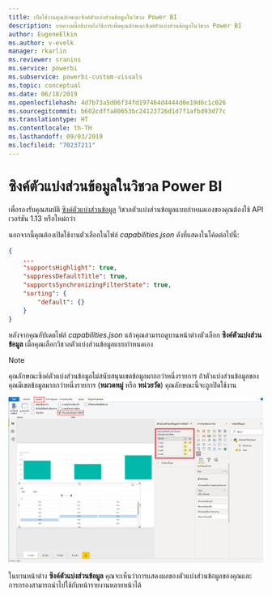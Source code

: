 ```yaml
---
title: เปิดใช้งานคุณลักษณะซิงค์ตัวแบ่งส่วนข้อมูลในวิชวล Power BI
description: บทความนี้อธิบายถึงวิธีการเพิ่มคุณลักษณะซิงค์ตัวแบ่งส่วนข้อมูลในวิชวล Power BI
author: EugeneElkin
ms.author: v-evelk
manager: rkarlin
ms.reviewer: sranins
ms.service: powerbi
ms.subservice: powerbi-custom-visuals
ms.topic: conceptual
ms.date: 06/18/2019
ms.openlocfilehash: 4d7b73a5d06f34fd197464d4444d0e19d6c1c026
ms.sourcegitcommit: b602cdffa80653bc24123726d1d7f1afbd93d77c
ms.translationtype: HT
ms.contentlocale: th-TH
ms.lasthandoff: 09/03/2019
ms.locfileid: "70237211"
---
```

# <a name="sync-slicers-in-power-bi-visuals"></a>ซิงค์ตัวแบ่งส่วนข้อมูลในวิชวล Power BI

เพื่อรองรับคุณสมบัติ [ซิงค์ตัวแบ่งส่วนข้อมูล](https://docs.microsoft.com/power-bi/desktop-slicers) วิชวลตัวแบ่งส่วนข้อมูลแบบกำหนดเองของคุณต้องใช้ API เวอร์ชัน 1.13 หรือใหม่กว่า

นอกจากนี้คุณต้องเปิดใช้งานตัวเลือกในไฟล์ *capabilities.json* ดังที่แสดงในโค้ดต่อไปนี้:

```json
{
    ...
    "supportsHighlight": true,
    "suppressDefaultTitle": true,
    "supportsSynchronizingFilterState": true,
    "sorting": {
        "default": {}
    }
}
```

หลังจากคุณอัปเดตไฟล์ *capabilities.json* แล้วคุณสามารถดูบานหน้าต่างตัวเลือก **ซิงค์ตัวแบ่งส่วนข้อมูล** เมื่อคุณเลือกวิชวลตัวแบ่งส่วนข้อมูลแบบกำหนดเอง

> [!NOTE]
> คุณลักษณะซิงค์ตัวแบ่งส่วนข้อมูลไม่สนับสนุนเขตข้อมูลมากกว่าหนึ่งรายการ ถ้าตัวแบ่งส่วนข้อมูลของคุณมีเขตข้อมูลมากกว่าหนึ่งรายการ (**หมวดหมู่** หรือ **หน่วยวัด**) คุณลักษณะนี้จะถูกปิดใช้งาน

![แสดงบานหน้าต่าง "ซิงค์ตัวแบ่งส่วนข้อมูล"](./media/sync-slicers-panel.png)

ในบานหน้าต่าง **ซิงค์ตัวแบ่งส่วนข้อมูล** คุณจะเห็นว่าการแสดงผลของตัวแบ่งส่วนข้อมูลของคุณและการกรองสามารถนำไปใช้กับหน้ารายงานหลายหน้าได้
